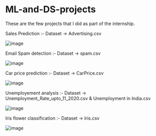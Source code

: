 # ML-and-DS-projects
These are the few projects that I did as part of the internship.


Sales Prediction :- Dataset -> Advertising.csv

![image](https://user-images.githubusercontent.com/95231874/227519511-9f270ff7-56e3-4115-85bb-fe40d4e32816.png)

Email Spam detection :- Dataset -> spam.csv

![image](https://user-images.githubusercontent.com/95231874/227519828-8f8bfd77-3ee7-4377-a9e2-62545f553224.png)


Car price prediction :- Dataset -> CarPrice.csv

![image](https://user-images.githubusercontent.com/95231874/227519765-4f44ddf2-4007-4f12-80c3-0f004b31b0db.png)


Unemployement analysis :- Dataset -> Unemployment_Rate_upto_11_2020.csv & Unemployment in India.csv

![image](https://user-images.githubusercontent.com/95231874/227519717-c0af194b-d5dd-4f1d-bdf6-e8862c811ef0.png)


Iris flower classification :- Dataset -> Iris.csv

![image](https://user-images.githubusercontent.com/95231874/227519602-daeaa89a-aefe-41fe-ae8b-06e4d0b7e755.png)
